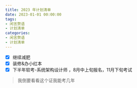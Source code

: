 ```yaml
---
title: 2023 年计划清单
date: 2023-01-01 00:00:00
tags:
- 闲言赘语
- 计划清单
categories:
- 闲言赘语
- 计划清单
---
```


- [x] 继续减肥
- [x] 装修&办小红本
- [x] 下半年软考-系统架构设计师 ，8月中上旬报名，11月下旬考试

> 我倒要看看这个证我能考几年